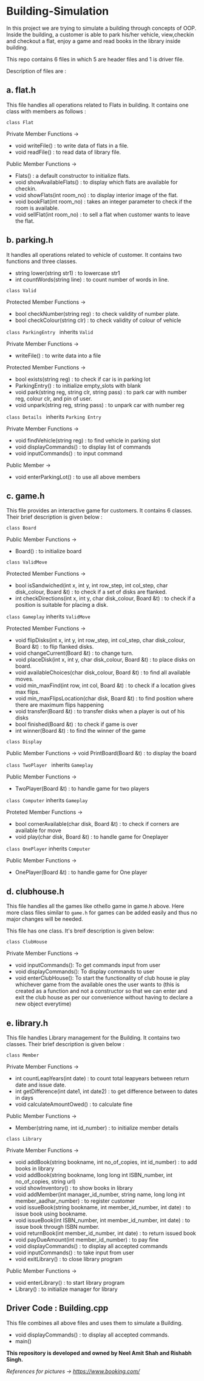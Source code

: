 # Building-Simulation
In this project we are trying to simulate a building through concepts of OOP.
Inside the building, a customer is able to park his/her vehicle, view,checkin and checkout a flat, enjoy a game and read books in the library inside building.

This repo contains 6 files in which 5 are header files and 1 is driver file.

Description of files are : 

## a. flat.h

This file handles all operations related to Flats in building. It contains one class with members as follows :

``class Flat ``  

Private Member Functions ->
+ void writeFile() : to write data of flats in a file.
+ void readFile() : to read data of library file.

Public Member Functions ->
+ Flats() : a default constructor to initialize flats.
+ void showAvailableFlats() : to display which flats are available for checkin.
+ void showFlats(int room_no) : to display interior image of the flat.
+ void bookFlat(int room_no) : takes an integer parameter to check if the room is available.
+ void sellFlat(int room_no) : to sell a flat when customer wants to leave the flat.

## b. parking.h

It handles all operations related to vehicle of customer. It contains two functions and three classes.

+ string lower(string str1) : to lowercase str1
+ int countWords(string line) : to count number of words in line.

``class Valid ``

Protected Member Functions -> 
+ bool checkNumber(string reg) : to check validity of number plate.
+ bool checkColour(string clr) : to check validity of colour of vehicle

``class ParkingEntry `` inherits ``Valid``

Private Member Functions ->
+ writeFile() : to write data into a file 

Protected Member Functions -> 
+ bool exists(string reg) : to check if car is in parking lot
+ ParkingEntry() : to initialize empty_slots with blank 
+ void park(string reg, string clr, string pass) : to park car with number reg, colour clr, and pin of user.
+ void unpark(string reg, string pass) : to unpark car with number reg

``class Details `` inherits ``Parking Entry``

Private Member Functions -> 
+ void findVehicle(string reg) : to find vehicle in parking slot
+ void displayCommands() : to display list of commands
+ void inputCommands() : to input command

Public Member -> 
+ void enterParkingLot() : to use all above members 

## c. game.h

This file provides an interactive game for customers. It contains 6 classes. Their brief description is given below : 

``class Board ``

Public Member Functions -> 
+ Board() : to initialize board

``class ValidMove``

Protected Member Functions ->
+ bool isSandwiched(int x, int y, int row_step, int col_step, char disk_colour, Board &t) : to check if a set of disks are flanked.
+ int checkDirections(int x, int y, char disk_colour, Board &t) : to check if a position is suitable for placing a disk.

``class Gameplay`` inherits ``ValidMove``

Protected Member Functions -> 
+ void flipDisks(int x, int y, int row_step, int col_step, char disk_colour, Board &t) : to flip flanked disks.
+ void changeCurrent(Board &t) : to change turn.
+ void placeDisk(int x, int y, char disk_colour, Board &t) : to place disks on board. 
+ void availableChoices(char disk_colour, Board &t) : to find all available moves. 
+ void min_maxFind(int row, int col, Board &t) : to check if a location gives max flips.
+ void min_maxFlipsLocation(char disk, Board &t) : to find position where there are maximum flips happening
+ void transfer(Board &t) : to transfer disks when a player is out of his disks 
+ bool finished(Board &t) : to check if game is over
+ int winner(Board &t) : to find the winner of the game

``class Display ``

Public Member Functions ->
void PrintBoard(Board &t) : to display the board

``class TwoPlayer `` inherits ``Gameplay``

Public Member Functions ->
+ TwoPlayer(Board &t) : to handle game for two players

``class Computer`` inherits ``Gameplay``

Proteted Member Functions -> 
+ bool cornerAvailable(char disk, Board &t) : to check if corners are available for move
+ void play(char disk, Board &t) : to handle game for Oneplayer

``class OnePlayer`` inherits ``Computer``

Public Member Functions ->
+ OnePlayer(Board &t) : to handle game for One player

## d. clubhouse.h

This file handles all the games like othello game in game.h above. Here more class files similar to `game.h` for games can be added easily and thus no major changes will be needed.

This file has one class. It's breif description is given below:

`class ClubHouse`

Private Member Functions ->

+ void inputCommands(): To get commands input from user
+ void displayCommands(): To display commands to user
+ void enterClubHouse(): To start the functionality of club house ie play whichever game from the available ones the user wants to (this is created as a function and not a constructor so that we can enter and exit the club house as per our convenience without having to declare a new object everytime)

## e. library.h

This file handles Library management for the Building. It contains two classes. Their brief description is given below : 

``class Member``

Private Member Functions ->
+ int countLeapYears(int date) : to count total leapyears between return date and issue date.
+ int getDifference(int date1, int date2) : to get difference between to dates in days
+ void calculateAmountOwed() : to calculate fine

Public Member Functions ->
+ Member(string name, int id_number) : to initialize member details
 
``class Library``

Private Member Functions -> 
+ void addBook(string bookname, int no_of_copies, int id_number) : to add books in library
+  void addBook(string bookname, long long int ISBN_number, int no_of_copies, string url)
+ void showInventory() : to show books in library
+ void addMember(int manager_id_number, string name, long long int member_aadhar_number) : to register customer
+ void issueBook(string bookname, int member_id_number, int date) : to issue book using bookname.
+ void issueBook(int ISBN_number, int member_id_number, int date) : to issue book through ISBN number.
+ void returnBook(int member_id_number, int date) : to return issued book
+ void payDueAmount(int member_id_number) : to pay fine
+ void displayCommands() : to display all accepted commands
+ void inputCommands() : to take input from user
+ void exitLibrary() : to close library program

Public Member Functions ->
+ void enterLibrary() : to start library program
+ Library() : to initialize manager for library

## Driver Code : Building.cpp

This file combines all above files and uses them to simulate a Building.

+ void displayCommands() : to display all accepted commands.
+ main()


**This repository is developed and owned by Neel Amit Shah and Rishabh Singh.**

*References for pictures -> https://www.booking.com/*
